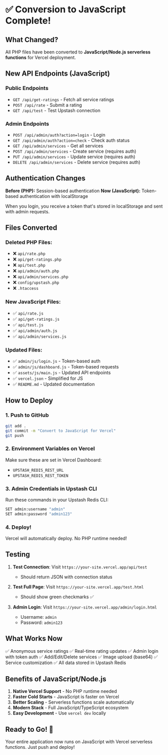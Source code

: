 # ✅ Conversion to JavaScript Complete!

## What Changed?

All PHP files have been converted to **JavaScript/Node.js serverless functions** for Vercel deployment.

## New API Endpoints (JavaScript)

### Public Endpoints
- `GET /api/get-ratings` - Fetch all service ratings
- `POST /api/rate` - Submit a rating
- `GET /api/test` - Test Upstash connection

### Admin Endpoints
- `POST /api/admin/auth?action=login` - Login
- `GET /api/admin/auth?action=check` - Check auth status
- `GET /api/admin/services` - Get all services
- `POST /api/admin/services` - Create service (requires auth)
- `PUT /api/admin/services` - Update service (requires auth)
- `DELETE /api/admin/services` - Delete service (requires auth)

## Authentication Changes

**Before (PHP):** Session-based authentication
**Now (JavaScript):** Token-based authentication with localStorage

When you login, you receive a token that's stored in localStorage and sent with admin requests.

## Files Converted

### Deleted PHP Files:
- ❌ `api/rate.php`
- ❌ `api/get-ratings.php`
- ❌ `api/test.php`
- ❌ `api/admin/auth.php`
- ❌ `api/admin/services.php`
- ❌ `config/upstash.php`
- ❌ `.htaccess`

### New JavaScript Files:
- ✅ `api/rate.js`
- ✅ `api/get-ratings.js`
- ✅ `api/test.js`
- ✅ `api/admin/auth.js`
- ✅ `api/admin/services.js`

### Updated Files:
- ✅ `admin/js/login.js` - Token-based auth
- ✅ `admin/js/dashboard.js` - Token-based requests
- ✅ `assets/js/main.js` - Updated API endpoints
- ✅ `vercel.json` - Simplified for JS
- ✅ `README.md` - Updated documentation

## How to Deploy

### 1. Push to GitHub
```bash
git add .
git commit -m "Convert to JavaScript for Vercel"
git push
```

### 2. Environment Variables on Vercel

Make sure these are set in Vercel Dashboard:
- `UPSTASH_REDIS_REST_URL`
- `UPSTASH_REDIS_REST_TOKEN`

### 3. Admin Credentials in Upstash CLI

Run these commands in your Upstash Redis CLI:
```bash
SET admin:username "admin"
SET admin:password "admin123"
```

### 4. Deploy!

Vercel will automatically deploy. No PHP runtime needed!

## Testing

1. **Test Connection**: Visit `https://your-site.vercel.app/api/test`
   - Should return JSON with connection status
   
2. **Test Full Page**: Visit `https://your-site.vercel.app/test.html`
   - Should show green checkmarks ✅
   
3. **Admin Login**: Visit `https://your-site.vercel.app/admin/login.html`
   - Username: `admin`
   - Password: `admin123`

## What Works Now

✅ Anonymous service ratings
✅ Real-time rating updates
✅ Admin login with token auth
✅ Add/Edit/Delete services
✅ Image upload (base64)
✅ Service customization
✅ All data stored in Upstash Redis

## Benefits of JavaScript/Node.js

1. **Native Vercel Support** - No PHP runtime needed
2. **Faster Cold Starts** - JavaScript is faster on Vercel
3. **Better Scaling** - Serverless functions scale automatically
4. **Modern Stack** - Full JavaScript/TypeScript ecosystem
5. **Easy Development** - Use `vercel dev` locally

## Ready to Go! 🚀

Your entire application now runs on JavaScript with Vercel serverless functions. Just push and deploy!

